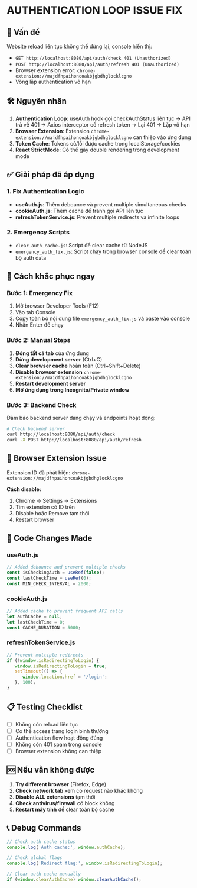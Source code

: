 # AUTHENTICATION LOOP ISSUE FIX

## 🚨 Vấn đề
Website reload liên tục không thể dừng lại, console hiển thị:
- `GET http://localhost:8080/api/auth/check 401 (Unauthorized)`
- `POST http://localhost:8080/api/auth/refresh 401 (Unauthorized)` 
- Browser extension error: `chrome-extension://majdfhpaihoncoakbjgbdhglocklcgno`
- Vòng lặp authentication vô hạn

## 🛠️ Nguyên nhân
1. **Authentication Loop**: useAuth hook gọi checkAuthStatus liên tục → API trả về 401 → Axios interceptor cố refresh token → Lại 401 → Lặp vô hạn
2. **Browser Extension**: Extension `chrome-extension://majdfhpaihoncoakbjgbdhglocklcgno` can thiệp vào ứng dụng
3. **Token Cache**: Tokens cũ/lỗi được cache trong localStorage/cookies
4. **React StrictMode**: Có thể gây double rendering trong development mode

## ✅ Giải pháp đã áp dụng

### 1. Fix Authentication Logic
- **useAuth.js**: Thêm debounce và prevent multiple simultaneous checks
- **cookieAuth.js**: Thêm cache để tránh gọi API liên tục  
- **refreshTokenService.js**: Prevent multiple redirects và infinite loops

### 2. Emergency Scripts
- `clear_auth_cache.js`: Script để clear cache từ NodeJS
- `emergency_auth_fix.js`: Script chạy trong browser console để clear toàn bộ auth data

## 🔧 Cách khắc phục ngay

### Bước 1: Emergency Fix
1. Mở browser Developer Tools (F12)
2. Vào tab Console
3. Copy toàn bộ nội dung file `emergency_auth_fix.js` và paste vào console
4. Nhấn Enter để chạy

### Bước 2: Manual Steps
1. **Đóng tất cả tab** của ứng dụng
2. **Dừng development server** (Ctrl+C)
3. **Clear browser cache** hoàn toàn (Ctrl+Shift+Delete)
4. **Disable browser extension** `chrome-extension://majdfhpaihoncoakbjgbdhglocklcgno`
5. **Restart development server**
6. **Mở ứng dụng trong Incognito/Private window**

### Bước 3: Backend Check
Đảm bảo backend server đang chạy và endpoints hoạt động:
```bash
# Check backend server
curl http://localhost:8080/api/auth/check
curl -X POST http://localhost:8080/api/auth/refresh
```

## 🚫 Browser Extension Issue

Extension ID đã phát hiện: `chrome-extension://majdfhpaihoncoakbjgbdhglocklcgno`

**Cách disable:**
1. Chrome → Settings → Extensions
2. Tìm extension có ID trên  
3. Disable hoặc Remove tạm thời
4. Restart browser

## 🔬 Code Changes Made

### useAuth.js
```javascript
// Added debounce and prevent multiple checks
const isCheckingAuth = useRef(false);
const lastCheckTime = useRef(0);
const MIN_CHECK_INTERVAL = 2000;
```

### cookieAuth.js  
```javascript
// Added cache to prevent frequent API calls
let authCache = null;
let lastCheckTime = 0;
const CACHE_DURATION = 5000;
```

### refreshTokenService.js
```javascript
// Prevent multiple redirects
if (!window.isRedirectingToLogin) {
   window.isRedirectingToLogin = true;
   setTimeout(() => {
      window.location.href = '/login';
   }, 100);
}
```

## 📋 Testing Checklist

- [ ] Không còn reload liên tục
- [ ] Có thể access trang login bình thường  
- [ ] Authentication flow hoạt động đúng
- [ ] Không còn 401 spam trong console
- [ ] Browser extension không can thiệp

## 🆘 Nếu vẫn không được

1. **Try different browser** (Firefox, Edge)
2. **Check network tab** xem có request nào khác không
3. **Disable ALL extensions** tạm thời
4. **Check antivirus/firewall** có block không
5. **Restart máy tính** để clear toàn bộ cache

## 📞 Debug Commands

```javascript
// Check auth cache status
console.log('Auth cache:', window.authCache);

// Check global flags  
console.log('Redirect flag:', window.isRedirectingToLogin);

// Clear auth cache manually
if (window.clearAuthCache) window.clearAuthCache();
```